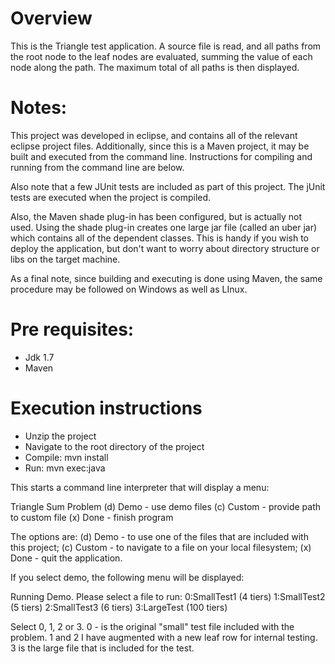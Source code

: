 Overview
========
This is the Triangle test application.  A source file is read, and all paths from the root node to the leaf nodes are evaluated, summing the value of each node along the path.  The maximum total of all paths is then displayed.

Notes:
======
This project was developed in eclipse, and contains all of the relevant eclipse project files.  Additionally, since this is a Maven project, it may be built and executed from the command line.  Instructions for compiling and running from the command line are below.  

Also note that a few JUnit tests are included as part of this project.  The jUnit tests are executed when the project is compiled.

Also, the Maven shade plug-in has been configured, but is actually not used.  Using the shade plug-in creates one large jar file (called an uber jar) which contains all of the dependent classes.  This is handy if you wish to deploy the application, but don't want to worry about directory structure or libs on the target machine.

As a final note, since building and executing is done using Maven, the same procedure may be followed on Windows as well as LInux.

Pre requisites:
==============
* Jdk 1.7
* Maven


Execution instructions
======================
* Unzip the project
* Navigate to the root directory of the project
* Compile: mvn install
* Run: mvn exec:java

This starts a command line interpreter that will display a menu:

Triangle Sum Problem
(d) Demo - use demo files
(c) Custom - provide path to custom file
(x) Done - finish program



The options are: (d) Demo - to use one of the files that are included with this project; (c) Custom - to navigate to a file on your local filesystem; (x) Done - quit the application.

If you select demo, the following menu will be displayed: 

Running Demo.  Please select a file to run:
0:SmallTest1 (4 tiers)
1:SmallTest2 (5 tiers)
2:SmallTest3 (6 tiers)
3:LargeTest (100 tiers)


Select 0, 1, 2 or 3.  0 - is the original "small" test file included with the problem.  1 and 2 I have augmented with a new leaf row for internal testing.  3 is the large file that is included for the test.


